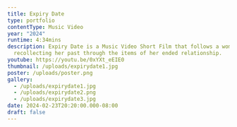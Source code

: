 ```yaml
---
title: Expiry Date
type: portfolio
contentType: Music Video
year: "2024"
runtime: 4:34mins
description: Expiry Date is a Music Video Short Film that follows a woman
  recollecting her past through the items of her ended relationship.
youtube: https://youtu.be/0xYXt_eEIE0
thumbnail: /uploads/expirydate1.jpg
poster: /uploads/poster.png
gallery:
  - /uploads/expirydate1.jpg
  - /uploads/expirydate2.png
  - /uploads/expirydate3.jpg
date: 2024-02-23T20:20:00.000-08:00
draft: false
---
```

